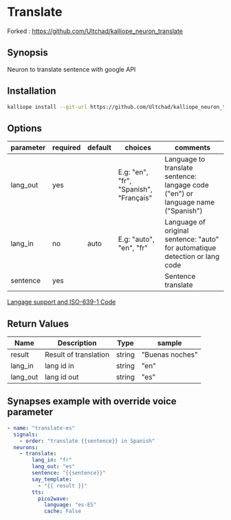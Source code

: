 # Translate

Forked : https://github.com/Ultchad/kalliope_neuron_translate

## Synopsis

Neuron to translate sentence with google API

## Installation

```bash
kalliope install --git-url https://github.com/Ultchad/kalliope_neuron_translate
```

## Options

| parameter | required | default | choices                                | comments                                                                         |
|-----------|----------|---------|----------------------------------------|----------------------------------------------------------------------------------|
| lang_out  | yes      |         | E.g: "en", "fr", "Spanish", "Français" | Language to translate sentence: langage code ("en") or language name ("Spanish") |
| lang_in   | no       |  auto   | E.g: "auto", "en", "fr"                | Language of original sentence: "auto" for automatique detection or lang code     |
| sentence  | yes      |         |                                        | Sentence translate                                                               |

[Langage support and ISO-639-1 Code](https://cloud.google.com/translate/docs/languages) 

## Return Values

| Name     | Description           | Type   | sample          |
|----------|-----------------------|--------|-----------------|
| result   | Result of translation | string | "Buenas noches" |
| lang_in  | lang id in            | string | "en"            |
| lang_out | lang id out           | string | "es"            |

## Synapses example with override voice parameter

```yml
- name: "translate-es"
  signals:
    - order: "translate {{sentence}} in Spanish"
  neurons:
    - translate:
        lang_in: "fr"
        lang_out: "es"
        sentence: "{{sentence}}"
        say_template: 
          - "{{ result }}"
        tts:             
          pico2wave:
            language: "es-ES"
            cache: False
```
